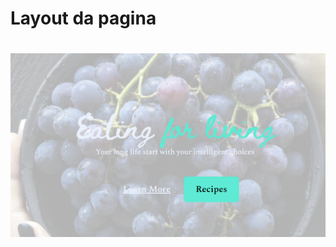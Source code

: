 # Layout da pagina

<h1 align="center">
    <img alt="banner" src="/desafio02/image.png" width="700px" />
</h1>
